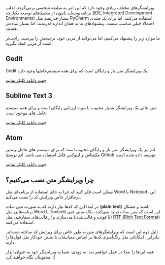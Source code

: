 ویرایشگرهای مختلف زیادی وجود دارد که این امر به سلیقه شخصی برمی‌گردد. اغلب برنامه‌نویسان پایتون از محیط‌های توسعه یکپارچه (IDE, Integrated Development Environments) بسیار قدرتمند مثل PyCharm استفاده می‌کنند. اما برای یک مبتدی احتمالا خیلی مناسب نیست. پیشنهادهای ما به همان اندازه قدرتمند، اما بسیار ساده‌تر هستند.

ما موارد زیر را پیشنهاد می‌کنیم، اما می‌توانید از مربی خود، ترجیحش را بپرسید. راحت‌تر است از مربی کمک بگیرید.

## Gedit

Gedit یک ویرایشگر متن باز و رایگان است که برای همه سیستم‌عاملها وجود دارد.

[جهت دانلود کلیک نمایید](https://wiki.gnome.org/Apps/Gedit#Download)

## Sublime Text 3

متن عالی یک ویرایشگر بسیار محبوب با دوره ارزیابی رایگان است و برای همه سیستم عامل های موجود است.

[جهت دانلود کلیک نمایید](https://www.sublimetext.com/3)

## Atom

اتم نیز یک ویرایشگر متن باز و رایگان محبوب است که برای سیستم های عامل ویندوز مکینتاش و لینوکس قابل استفاده می باشد. اتم توسط Github توسعه داده شده است.

[جهت دانلود کلیک نمایید](https://atom.io/)

## چرا ویرایشگر متن نصب می‌کنیم؟

ممکن است فکر کنید که چرا به جای استفاده از برنامه‌ای مثل Word یا Notepad، این نرم‌افزار خاص ویرایش کد را نصب می‌کنم.

در ابتدا این که کدها نیاز دارند که به صورت متن ساده (**plain text**) باشند و مشکل برنامه‌هایی مثل Word یا Textedit این است که متن ساده تولید نمی‌کنند، بلکه متنی غنی (با فونت و قالب‌بندی) می‌سازند و از قالب‌های سفارشی مثل [RTF (Rich Text Format)](https://en.wikipedia.org/wiki/Rich_Text_Format) استفاده می‌کنند.

دلیل دوم این است که ویرایشگرهای متن به طور خاص برای ویرایش کد ساخته شده‌اند. بنابراین، امکاناتی مثل رنگ‌آمیزی کدها بر اساس معنایشان یا بستن خودکار نقل قول‌ها را دارند.

همه این‌ها را بعدا در عمل خواهیم دید. به زودی، شما به ویرایشگر خود به عنوان ابزار محبوبتان نگاه خواهید کرد. :)